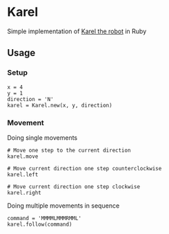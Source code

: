 # Karel

Simple implementation of [Karel the robot](https://www.cs.mtsu.edu/~untch/karel/fundamentals.html) in Ruby

## Usage

### Setup
```
x = 4
y = 1
direction = 'N'
karel = Karel.new(x, y, direction)
```

### Movement
Doing single movements
```
# Move one step to the current direction
karel.move 

# Move current direction one step counterclockwise
karel.left 

# Move current direction one step clockwise
karel.right
```

Doing multiple movements in sequence
```
command = 'MMMMLMMMRMML'
karel.follow(command)
```
